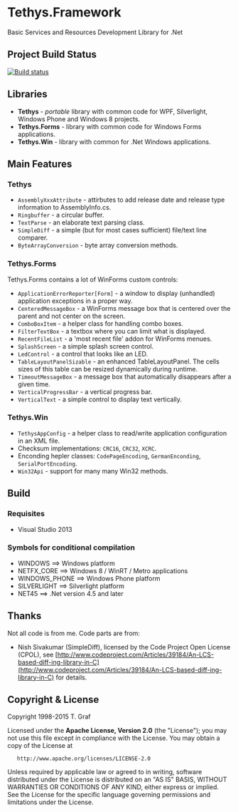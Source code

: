 Tethys.Framework
================

Basic Services and Resources Development Library for .Net

## Project Build Status ##
[![Build status](https://ci.appveyor.com/api/projects/status/lxh0s8qexq6bi2tg?svg=true)](https://ci.appveyor.com/project/tngraf/tethys-framework)

## Libraries ##

* **Tethys** - *portable* library with common code for WPF, Silverlight, Windows Phone and Windows 8 projects.
* **Tethys.Forms** - library with common code for Windows Forms applications.
* **Tethys.Win** - library with common for .Net Windows applications.

## Main Features ##

### Tethys ###

* `AssemblyXxxAttribute` - attirbutes to add release date and release type information to AssemblyInfo.cs.
* `Ringbuffer` - a circular buffer.
* `TextParse` - an elaborate text parsing class.
* `SimpleDiff` - a simple (but for most cases sufficient) file/text line comparer.
*  `ByteArrayConversion` - byte array conversion methods.

### Tethys.Forms ###

Tethys.Forms contains a lot of WinForms custom controls:

* `ApplicationErrorReporter[Form]` - a window to display (unhandled) application exceptions in a proper way. 
* `CenteredMessageBox` - a WinForms message box that is centered over the parent and not center on the screen. 
* `ComboBoxItem` - a helper class for handling combo boxes.
* `FilterTextBox` - a textbox where you can limit what is displayed.
* `RecentFileList` - a 'most recent file' addon for WinForms menues. 
* `SplashScreen` - a simple splash screen control.
* `LedControl` - a control that looks like an LED. 
* `TableLayoutPanelSizable` - an enhanced TableLayoutPanel. The cells sizes of this table can be resized dynamically during runtime.
* `TimeoutMessageBox` - a message box that automatically disappears after a given time.
* `VerticalProgressBar` - a vertical progress bar.
* `VerticalText` - a simple control to display text vertically.

### Tethys.Win ###

* `TethysAppConfig` - a helper class to read/write application configuration in an XML file.
* Checksum implementations: `CRC16`, `CRC32`, `XCRC`.
* Enconding hepler classes: `CodePageEncoding`, `GermanEnconding`, `SerialPortEncoding`.
* `Win32Api` - support for many many Win32 methods.

## Build ##

### Requisites ###

* Visual Studio 2013

### Symbols for conditional compilation ###
* WINDOWS       ==> Windows platform
* NETFX_CORE    ==> Windows 8 / WinRT / Metro applications
* WINDOWS_PHONE ==> Windows Phone platform
* SILVERLIGHT   ==> Silverlight platform
* NET45         ==> .Net version 4.5 and later

## Thanks ##

Not all code is from me. Code parts are from:

* Nish Sivakumar (SimpleDiff), licensed by the Code Project Open 
  License (CPOL), see [http://www.codeproject.com/Articles/39184/An-LCS-based-diff-ing-library-in-C](http://www.codeproject.com/Articles/39184/An-LCS-based-diff-ing-library-in-C) for details.

## Copyright & License ##

Copyright 1998-2015 T. Graf

Licensed under the **Apache License, Version 2.0** (the "License");
you may not use this file except in compliance with the License.
You may obtain a copy of the License at

       http://www.apache.org/licenses/LICENSE-2.0

Unless required by applicable law or agreed to in writing, software distributed under the License is distributed on an "AS IS" BASIS, WITHOUT WARRANTIES OR CONDITIONS OF ANY KIND, either express or implied.
See the License for the specific language governing permissions and limitations under the License.